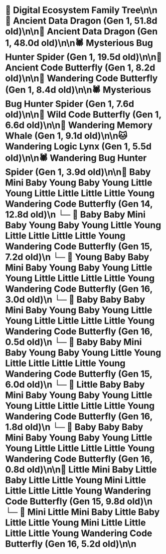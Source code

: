 # 🌳 Digital Ecosystem Family Tree\n\n🐉 Ancient Data Dragon (Gen 1, 51.8d old)\n\n🐉 Ancient Data Dragon (Gen 1, 48.0d old)\n\n🕷️ Mysterious Bug Hunter Spider (Gen 1, 19.5d old)\n\n🦋 Ancient Code Butterfly (Gen 1, 8.2d old)\n\n🦋 Wandering Code Butterfly (Gen 1, 8.4d old)\n\n🕷️ Mysterious Bug Hunter Spider (Gen 1, 7.6d old)\n\n🦋 Wild Code Butterfly (Gen 1, 6.6d old)\n\n🐋 Wandering Memory Whale (Gen 1, 9.1d old)\n\n🐱 Wandering Logic Lynx (Gen 1, 5.5d old)\n\n🕷️ Wandering Bug Hunter Spider (Gen 1, 3.9d old)\n\n🦋 Baby Mini Baby Young Baby Young Little Young Little Little Little Little Young Wandering Code Butterfly (Gen 14, 12.8d old)\n  └─ 🦋 Baby Baby Mini Baby Young Baby Young Little Young Little Little Little Little Young Wandering Code Butterfly (Gen 15, 7.2d old)\n    └─ 🦋 Young Baby Baby Mini Baby Young Baby Young Little Young Little Little Little Little Young Wandering Code Butterfly (Gen 16, 3.0d old)\n    └─ 🦋 Baby Baby Baby Mini Baby Young Baby Young Little Young Little Little Little Little Young Wandering Code Butterfly (Gen 16, 0.5d old)\n  └─ 🦋 Baby Baby Mini Baby Young Baby Young Little Young Little Little Little Little Young Wandering Code Butterfly (Gen 15, 6.0d old)\n    └─ 🦋 Little Baby Baby Mini Baby Young Baby Young Little Young Little Little Little Little Young Wandering Code Butterfly (Gen 16, 1.8d old)\n    └─ 🦋 Baby Baby Baby Mini Baby Young Baby Young Little Young Little Little Little Little Young Wandering Code Butterfly (Gen 16, 0.8d old)\n\n🦋 Little Mini Baby Little Baby Little Little Young Mini Little Little Little Little Young Wandering Code Butterfly (Gen 15, 9.8d old)\n  └─ 🦋 Mini Little Mini Baby Little Baby Little Little Young Mini Little Little Little Little Young Wandering Code Butterfly (Gen 16, 5.2d old)\n\n